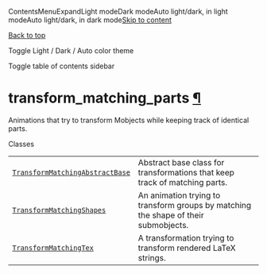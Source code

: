 ContentsMenuExpandLight modeDark modeAuto light/dark, in light modeAuto light/dark, in dark mode[Skip to content](https://docs.manim.community/en/stable/reference/manim.animation.transform_matching_parts.html#furo-main-content)

[Back to top](https://docs.manim.community/en/stable/reference/manim.animation.transform_matching_parts.html#)

Toggle Light / Dark / Auto color theme

Toggle table of contents sidebar

# transform\_matching\_parts [¶](https://docs.manim.community/en/stable/reference/manim.animation.transform_matching_parts.html\#module-manim.animation.transform_matching_parts "Link to this heading")

Animations that try to transform Mobjects while keeping track of identical parts.

Classes

|     |     |
| --- | --- |
| [`TransformMatchingAbstractBase`](https://docs.manim.community/en/stable/reference/manim.animation.transform_matching_parts.TransformMatchingAbstractBase.html#manim.animation.transform_matching_parts.TransformMatchingAbstractBase "manim.animation.transform_matching_parts.TransformMatchingAbstractBase") | Abstract base class for transformations that keep track of matching parts. |
| [`TransformMatchingShapes`](https://docs.manim.community/en/stable/reference/manim.animation.transform_matching_parts.TransformMatchingShapes.html#manim.animation.transform_matching_parts.TransformMatchingShapes "manim.animation.transform_matching_parts.TransformMatchingShapes") | An animation trying to transform groups by matching the shape of their submobjects. |
| [`TransformMatchingTex`](https://docs.manim.community/en/stable/reference/manim.animation.transform_matching_parts.TransformMatchingTex.html#manim.animation.transform_matching_parts.TransformMatchingTex "manim.animation.transform_matching_parts.TransformMatchingTex") | A transformation trying to transform rendered LaTeX strings. |